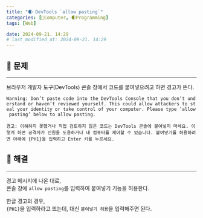 ```yaml
---
title: "🌒 DevTools `allow pasting`"
categories: [💫Computer, 🌒Programming]
tags: [Web]

date: 2024-09-21. 14:29
# last_modified_at: 2024-09-21. 14:29
---
```


## 💫 문제

---

브라우저 개발자 도구(DevTools) 콘솔 창에서 코드를 붙여넣으려고 하면 경고가 뜬다.  

`Warning: Don’t paste code into the DevTools Console that you don’t understand or haven’t reviewed yourself. This could allow attackers to steal your identity or take control of your computer. Please type ‘allow pasting’ below to allow pasting.`  

`경고: 이해하지 못했거나 직접 검토하지 않은 코드는 DevTools 콘솔에 붙여넣지 마세요. 이렇게 하면 공격자가 신원을 도용하거나 내 컴퓨터를 제어할 수 있습니다. 붙여넣기를 허용하려면 아래에 {PH1}을 입력하고 Enter 키를 누르세요.`  

## 💫 해결

---

경고 메시지에 나온 대로,  
콘솔 창에 `allow pasting`를 입력하여 붙여넣기 기능을 허용한다.  

한글 경고의 경우,  
`{PH1}`을 입력하라고 뜨는데, 대신 `붙여넣기 허용`을 입력해주면 된다.  
